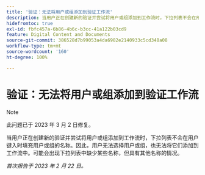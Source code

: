```yaml
---
title: '验证：无法将用户或组添加到验证工作流'
description: 当用户正在创建新的验证并尝试将用户或组添加到工作流时，下拉列表不会在用户键入时填充用户或组的名称。因此，用户无法选择用户或组，也无法将它们添加到工作流中。可能会出现下拉列表中缺少某些名称，但具有其他名称的情况。
hidefromtoc: true
exl-id: fbfc457a-6b86-4b6c-b3cc-41a122b03cd9
feature: Digital Content and Documents
source-git-commit: 386528d7b99053a4da6982e2140933c5cd348a08
workflow-type: tm+mt
source-wordcount: '160'
ht-degree: 100%

---
```


# 验证：无法将用户或组添加到验证工作流

>[!NOTE]
>
>此问题已于 2023 年 3 月 2 日修复。

当用户正在创建新的验证并尝试将用户或组添加到工作流时，下拉列表不会在用户键入时填充用户或组的名称。因此，用户无法选择用户或组，也无法将它们添加到工作流中。可能会出现下拉列表中缺少某些名称，但具有其他名称的情况。

_首次报告于 2023 年 2 月 22 日。_

